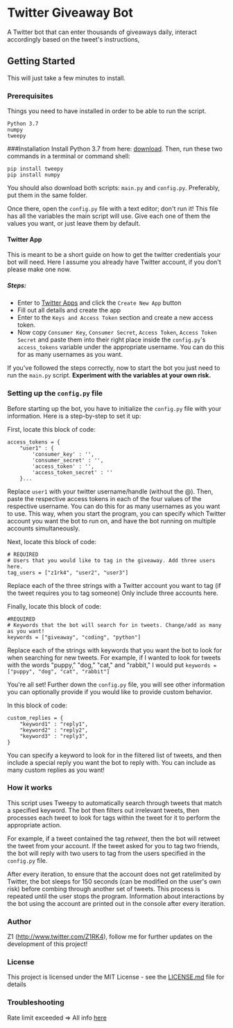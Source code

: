 # Twitter Giveaway Bot

A Twitter bot that can enter thousands of giveaways daily, interact accordingly based on the tweet's instructions, 

## Getting Started

This will just take a few minutes to install.

### Prerequisites

Things you need to have installed in order to be able to run the script.

```
Python 3.7
numpy
tweepy
```
###Installation
Install Python 3.7 from here: [download](https://www.python.org/downloads/). Then, run these two commands in a terminal or command shell:
```
pip install tweepy
pip install numpy
```
You should also download both scripts: ``main.py`` and ``config.py``. Preferably, put them in the same folder.

Once there, open the ``config.py`` file with a text editor; don't run it!
This file has all the variables the main script will use. Give each one of them the values you want, or just leave them by default.

#### Twitter App
This is meant to be a short guide on how to get the twitter credentials your bot will need. Here I assume you already have Twitter account, if you don't please make one now. 
##### Steps: 
* Enter to [Twitter Apps](https://apps.twitter.com/) and click the `Create New App` button
* Fill out all details and create the app
* Enter to the ``Keys and Access Token`` section and create a new access token. 
* Now copy ``Consumer Key``, ``Consumer Secret``, ``Access Token``, ``Access Token Secret`` and paste them into their right place inside
the ``config.py``'s ``access_tokens`` variable under the appropriate username. You can do this for as many usernames as you want.

If you've followed the steps correctly, now to start the bot you just need to run the ``main.py`` script. **Experiment with the variables at your own risk.**

### Setting up the ```config.py``` file
Before starting up the bot, you have to initialize the ```config.py``` file with your information. Here is a step-by-step to set it up:

First, locate this block of code:
```
access_tokens = {
    "user1" : {
        'consumer_key' : '', 
        'consumer_secret' : '', 
        'access_token' : '', 
        'access_token_secret' : ''
    }...
 ```
Replace ```user1``` with your twitter username/handle (without the @). Then, paste the respective access tokens in each of the four values of the respective username. You can do this for as many usernames as you want to use. This way, when you start the program, you can specify which Twitter account you want the bot to run on, and have the bot running on multiple accounts simultaneously.

Next, locate this block of code:
```
# REQUIRED
# Users that you would like to tag in the giveaway. Add three users here.
tag_users = ["z1rk4", "user2", "user3"]
```
Replace each of the three strings with a Twitter account you want to tag (if the tweet requires you to tag someone) Only include three accounts here.

Finally, locate this block of code:
```
#REQUIRED
# Keywords that the bot will search for in tweets. Change/add as many as you want!
keywords = ["giveaway", "coding", "python"]
```
Replace each of the strings with keywords that you want the bot to look for when searching for new tweets. For example, if I wanted to look for tweets with the words "puppy," "dog," "cat," and "rabbit," I would put ```keywords = ["puppy", "dog", "cat", "rabbit"]```

You're all set! Further down the ```config.py``` file, you will see other information you can optionally provide if you would like to provide custom behavior.

In this block of code:
```
custom_replies = {
    "keyword1" : "reply1",
    "keyword2" : "reply2",
    "keyword3" : "reply3",
}
```
You can specify a keyword to look for in the filtered list of tweets, and then include a special reply you want the bot to reply with. You can include as many custom replies as you want!

### How it works
This script uses Tweepy to automatically search through tweets that match a specified keyword. The bot then filters out irrelevant tweets, then processes each tweet to look for tags within the tweet for it to perform the appropriate action.

For example, if a tweet contained the tag *retweet*, then the bot will retweet the tweet from your account.
If the tweet asked for you to tag two friends, the bot will reply with two users to tag from the users specified in the ```config.py``` file.

After every iteration, to ensure that the account does not get ratelimited by Twitter, the bot sleeps for 150 seconds (can be modified on the user's own risk) before combing through another set of tweets. This process is repeated until the user stops the program. Information about interactions by the bot using the account are printed out in the console after every iteration.

### Author
Z1 (http://www.twitter.com/Z1RK4), follow me for further updates on the development of this project!

### License
This project is licensed under the MIT License - see the [LICENSE.md](LICENSE.md) file for details

### Troubleshooting
Rate limit exceeded => All info [here](https://github.com/imdiegoestevez/Twitter-Giveaways-Bot/issues/1)
